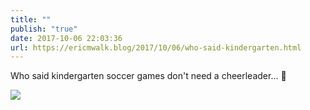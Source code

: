 ```yaml
---
title: ""
publish: "true"
date: 2017-10-06 22:03:36
url: https://ericmwalk.blog/2017/10/06/who-said-kindergarten.html
---
```


Who said kindergarten soccer games don't need a cheerleader... 👻

![](https://ericmwalk.blog/uploads/2022/efc39b1801.jpg)